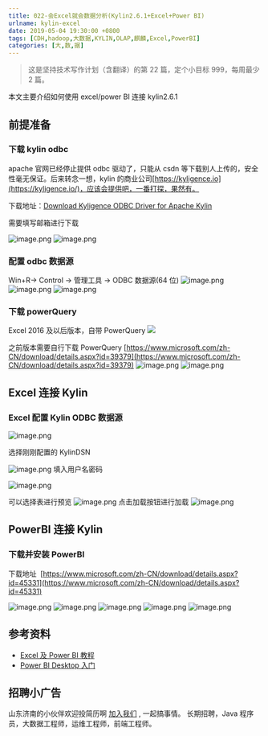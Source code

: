 ```yaml
---
title: 022-会Excel就会数据分析(Kylin2.6.1+Excel+Power BI)
urlname: kylin-excel
date: 2019-05-04 19:30:00 +0800
tags: [CDH,hadoop,大数据,KYLIN,OLAP,麒麟,Excel,PowerBI]
categories: [大,数,据]
---
```


> 这是坚持技术写作计划（含翻译）的第 22 篇，定个小目标 999，每周最少 2 篇。

本文主要介绍如何使用 excel/power BI 连接 kylin2.6.1

<!-- more -->

## 前提准备

### 下载 kylin odbc

apache 官网已经停止提供 odbc 驱动了，只能从 csdn 等下载别人上传的，安全性毫无保证。后来转念一想，kylin 的商业公司[https://kyligence.io](https://kyligence.io/)，应该会提供吧，一番打探，果然有。

下载地址：[Download Kyligence ODBC Driver for Apache Kylin](https://kyligence.io/resources/kyligence-odbc-driver-for-apache-kylin-2/)

需要填写邮箱进行下载

![image.png](https://cdn.nlark.com/yuque/0/2019/png/226273/1557487637088-183279e0-8761-48b5-81d2-8fd69bce8e36.png#align=left&display=inline&height=381&name=image.png&originHeight=381&originWidth=500&size=30999&status=done&width=500)
![image.png](https://cdn.nlark.com/yuque/0/2019/png/226273/1557487684886-c42c67f8-5dee-4af2-a47d-2bdce29db157.png#align=left&display=inline&height=381&name=image.png&originHeight=381&originWidth=500&size=47222&status=done&width=500)

### 配置 odbc 数据源

Win+R-> Control -> 管理工具 -> ODBC 数据源(64 位)
![image.png](https://cdn.nlark.com/yuque/0/2019/png/226273/1557487993106-7a08b90d-f53d-40f0-a3c9-8fdbff8611c8.png#align=left&display=inline&height=635&name=image.png&originHeight=635&originWidth=694&size=79547&status=done&width=694)
![image.png](https://cdn.nlark.com/yuque/0/2019/png/226273/1557488108032-bddd3f2f-fbfc-4e1d-a803-5c3f7a56f8f4.png#align=left&display=inline&height=425&name=image.png&originHeight=425&originWidth=400&size=17622&status=done&width=400)
![image.png](https://cdn.nlark.com/yuque/0/2019/png/226273/1557488114771-0324f0b0-c3a7-46fa-beea-170dff5e4b2d.png#align=left&display=inline&height=537&name=image.png&originHeight=537&originWidth=691&size=37086&status=done&width=691)

### 下载 powerQuery

Excel 2016 及以后版本，自带 PowerQuery
![](https://cdn.nlark.com/yuque/0/2019/png/226273/1557488219530-ad5c7194-e6ea-4601-b243-fe8cc45a99ab.png#align=left&display=inline&height=169&originHeight=169&originWidth=368&status=done&width=368)

之前版本需要自行下载 PowerQuery [https://www.microsoft.com/zh-CN/download/details.aspx?id=39379](https://www.microsoft.com/zh-CN/download/details.aspx?id=39379)
![image.png](https://cdn.nlark.com/yuque/0/2019/png/226273/1557488170637-adb0b9c1-ee8f-4be4-a9b3-ad31bda9b8db.png#align=left&display=inline&height=530&name=image.png&originHeight=530&originWidth=841&size=43855&status=done&width=841)
![image.png](https://cdn.nlark.com/yuque/0/2019/png/226273/1557488185981-9b81bcfa-3ddc-4695-9b3f-7d899748c779.png#align=left&display=inline&height=584&name=image.png&originHeight=584&originWidth=1268&size=44789&status=done&width=1268)

## Excel 连接 Kylin

### Excel 配置 Kylin ODBC 数据源

![image.png](https://cdn.nlark.com/yuque/0/2019/png/226273/1557488301678-c1039340-d621-4384-a12e-a0b2ba8fab3f.png#align=left&display=inline&height=804&name=image.png&originHeight=804&originWidth=531&size=81563&status=done&width=531)

选择刚刚配置的 KylinDSN

![image.png](https://cdn.nlark.com/yuque/0/2019/png/226273/1557488319201-dbb80bdd-e95e-4d10-8bd0-5d13ffd14837.png#align=left&display=inline&height=215&name=image.png&originHeight=215&originWidth=698&size=13399&status=done&width=698)
填入用户名密码

![image.png](https://cdn.nlark.com/yuque/0/2019/png/226273/1557488426650-7fd3f229-c5d3-4daa-a495-787e6c946a08.png#align=left&display=inline&height=323&name=image.png&originHeight=323&originWidth=698&size=23403&status=done&width=698)

可以选择表进行预览
![image.png](https://cdn.nlark.com/yuque/0/2019/png/226273/1557488441858-b8aabe15-7ac5-43c9-a7d1-154fbe70eafb.png#align=left&display=inline&height=698&name=image.png&originHeight=698&originWidth=878&size=76847&status=done&width=878)
点击加载按钮进行加载
![image.png](https://cdn.nlark.com/yuque/0/2019/png/226273/1557488523780-b064229f-f003-4e0f-b125-08c8779b9eef.png#align=left&display=inline&height=640&name=image.png&originHeight=640&originWidth=1889&size=150632&status=done&width=1889)

## PowerBI 连接 Kylin

### 下载并安装 PowerBI

下载地址  [https://www.microsoft.com/zh-CN/download/details.aspx?id=45331](https://www.microsoft.com/zh-CN/download/details.aspx?id=45331)

![image.png](https://cdn.nlark.com/yuque/0/2019/png/226273/1558174065280-896bf454-a7cf-4ef0-af43-3053909c9b2e.png#align=left&display=inline&height=578&name=image.png&originHeight=578&originWidth=1098&size=82713&status=done&width=1098)
![image.png](https://cdn.nlark.com/yuque/0/2019/png/226273/1558174108812-155f3b80-e2ad-4e9d-90b6-07ebe2a55c43.png#align=left&display=inline&height=663&name=image.png&originHeight=663&originWidth=610&size=47135&status=done&width=610)
![image.png](https://cdn.nlark.com/yuque/0/2019/png/226273/1558174120855-4ec58da8-296b-446d-a2aa-45845dd377d9.png#align=left&display=inline&height=221&name=image.png&originHeight=221&originWidth=700&size=11194&status=done&width=700)
![image.png](https://cdn.nlark.com/yuque/0/2019/png/226273/1558174179132-030a7763-fc1a-48fa-bb1a-8de1b5ff060e.png#align=left&display=inline&height=699&name=image.png&originHeight=699&originWidth=879&size=53708&status=done&width=879)
![image.png](https://cdn.nlark.com/yuque/0/2019/png/226273/1558175521076-b79af7e2-3efb-48b5-9768-36d6d38102ca.png#align=left&display=inline&height=729&name=image.png&originHeight=729&originWidth=1850&size=101592&status=done&width=1850)

## 参考资料

- [Excel 及 Power BI 教程](http://kylin.apache.org/cn/docs/tutorial/powerbi.html)
- [Power BI Desktop 入门](https://docs.microsoft.com/zh-cn/power-bi/guided-learning/gettingdata?tutorial-step=2)

## 招聘小广告

山东济南的小伙伴欢迎投简历啊 [加入我们](https://www.shunnengnet.com/index.php/Home/Contact/join.html) , 一起搞事情。
长期招聘，Java 程序员，大数据工程师，运维工程师，前端工程师。
